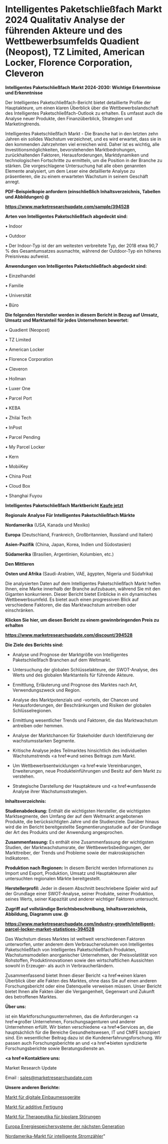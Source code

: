 # Intelligentes Paketschließfach Markt 2024 Qualitativ Analyse der führenden Akteure und des Wettbewerbsumfelds Quadient (Neopost), TZ Limited, American Locker, Florence Corporation, Cleveron

<strong>Intelligentes Paketschließfach Markt 2024-2030: Wichtige Erkenntnisse und Erkenntnisse</strong>

Der Intelligentes Paketschließfach-Bericht bietet detaillierte Profile der Hauptakteure, um einen klaren Überblick über die Wettbewerbslandschaft des Intelligentes Paketschließfach-Outlook zu erhalten. Es umfasst auch die Analyse neuer Produkte, den Finanzüberblick, Strategien und Marketingtrends.

Intelligentes Paketschließfach Markt - Die Branche hat in den letzten zehn Jahren ein solides Wachstum verzeichnet, und es wird erwartet, dass sie in den kommenden Jahrzehnten viel erreichen wird. Daher ist es wichtig, alle Investitionsmöglichkeiten, bevorstehenden Marktbedrohungen, zurückhaltenden Faktoren, Herausforderungen, Marktdynamiken und technologischen Fortschritte zu ermitteln, um die Position in der Branche zu stärken. Die vorgeschlagene Untersuchung hat alle oben genannten Elemente analysiert, um dem Leser eine detaillierte Analyse zu präsentieren, die zu einem erwarteten Wachstum in seinem Geschäft anregt.



<strong><b>PDF-Beispielkopie anfordern (einschließlich Inhaltsverzeichnis, Tabellen und Abbildungen) @ </b></strong>

<strong><a href=https://www.marketresearchupdate.com/sample/394528>

<strong>https://www.marketresearchupdate.com/sample/394528</u></a></strong></strong>



<strong>Arten von Intelligentes Paketschließfach abgedeckt sind:</strong>

• Indoor

• Outdoor

• Der Indoor-Typ ist der am weitesten verbreitete Typ, der 2018 etwa 90,7 % des Gesamtumsatzes ausmachte, während der Outdoor-Typ ein höheres Preisniveau aufweist.



<strong>Anwendungen von Intelligentes Paketschließfach abgedeckt sind:</strong>

• Einzelhandel

• Familie

• Universität

• Büro



<strong>Die folgenden Hersteller werden in diesem Bericht in Bezug auf Umsatz, Umsatz und Marktanteil für jedes Unternehmen bewertet:</strong>

• Quadient (Neopost)

• TZ Limited

• American Locker

• Florence Corporation

• Cleveron

• Hollman

• Luxer One

• Parcel Port

• KEBA

• Zhilai Tech

• InPost

• Parcel Pending

• My Parcel Locker

• Kern

• MobiiKey

• China Post

• Cloud Box

• Shanghai Fuyou



<strong>Intelligentes Paketschließfach Marktbericht <a href=https://www.marketresearchupdate.com/buynow/394528>Kaufe jetzt</a></strong>



<strong>Regionale Analyse Für Intelligentes Paketschließfach Märkte</strong>



<strong>Nordamerika</strong> (USA, Kanada und Mexiko)



<strong>Europa</strong> (Deutschland, Frankreich, Großbritannien, Russland und Italien)



<strong>Asien-Pazifik</strong> (China, Japan, Korea, Indien und Südostasien)



<strong>Südamerika</strong> (Brasilien, Argentinien, Kolumbien, etc.)



<strong>Den Mittleren</strong> 

<strong>Osten und Afrika</strong> (Saudi-Arabien, VAE, ägypten, Nigeria und Südafrika)

Die analysierten Daten auf dem Intelligentes Paketschließfach Markt helfen Ihnen, eine Marke innerhalb der Branche aufzubauen, während Sie mit den Giganten konkurrieren. Dieser Bericht bietet Einblicke in ein dynamisches Wettbewerbsumfeld. Es bietet auch einen progressiven Blick auf verschiedene Faktoren, die das Marktwachstum antreiben oder einschränken.



<strong>Klicken Sie hier, um diesen Bericht zu einem gewinnbringenden Preis zu erhalten
</strong>

<strong><a href=https://www.marketresearchupdate.com/discount/394528>https://www.marketresearchupdate.com/discount/394528</b></u></strong></a>



<strong>Die Ziele des Berichts sind:</strong>

- Analyse und Prognose der Marktgröße von Intelligentes Paketschließfach Branchen auf dem Weltmarkt.

- Untersuchung der globalen Schlüsselakteure, der SWOT-Analyse, des Werts und des globalen Marktanteils für führende Akteure.

- Ermittlung, Erläuterung und Prognose des Marktes nach Art, Verwendungszweck und Region.

- Analyse des Marktpotenzials und -vorteils, der Chancen und Herausforderungen, der Beschränkungen und Risiken der globalen Schlüsselregionen.

- Ermittlung wesentlicher Trends und Faktoren, die das Marktwachstum antreiben oder hemmen.

- Analyse der Marktchancen für Stakeholder durch Identifizierung der wachstumsstarken Segmente.

- Kritische Analyse jedes Teilmarktes hinsichtlich des individuellen Wachstumstrends <a href=>und</a> seines Beitrags zum Markt.

- Um Wettbewerbsentwicklungen <a href=>wie</a> Vereinbarungen, Erweiterungen, neue Produkteinführungen und Besitz auf dem Markt zu verstehen.

- Strategische Darstellung der Hauptakteure und <a href=>umfas</a>sende Analyse ihrer Wachstumsstrategien.



<strong>Inhaltsverzeichnis:</strong>



<strong>Studienabdeckung:</strong> Enthält die wichtigsten Hersteller, die wichtigsten Marktsegmente, den Umfang der auf dem Weltmarkt angebotenen Produkte, die berücksichtigten Jahre und die Studienziele. Darüber hinaus wird die im Bericht bereitgestellte Segmentierungsstudie auf der Grundlage der Art des Produkts und der Anwendung angesprochen.



<strong>Zusammenfassung:</strong> Es enthält eine Zusammenfassung der wichtigsten Studien, der Marktwachstumsrate, der Wettbewerbsbedingungen, der Markttreiber, der Trends und Probleme sowie der makroskopischen Indikatoren.



<strong>Produktion nach Regionen:</strong> In diesem Bericht werden Informationen zu Import und Export, Produktion, Umsatz und Hauptakteuren aller untersuchten regionalen Märkte bereitgestellt.



<strong>Herstellerprofil:</strong> Jeder in diesem Abschnitt beschriebene Spieler wird auf der Grundlage einer SWOT-Analyse, seiner Produkte, seiner Produktion, seines Werts, seiner Kapazität und anderer wichtiger Faktoren untersucht.



<strong><b>Zugriff auf vollständige Berichtsbeschreibung, Inhaltsverzeichnis, Abbildung, Diagramm usw. @ </b></strong>

<strong><a href=https://www.marketresearchupdate.com/industry-growth/intelligent-parcel-locker-market-statistices-394528>https://www.marketresearchupdate.com/industry-growth/intelligent-parcel-locker-market-statistices-394528</a></strong>

Das Wachstum dieses Marktes ist weltweit verschiedenen Faktoren unterworfen, unter anderem dem Verbrauchervolumen von Intelligentes Paketschließfach von Intelligentes Paketschließfach Produkten, Wachstumsmodellen anorganischer Unternehmen, der Preisvolatilität von Rohstoffen, Produktinnovationen sowie den wirtschaftlichen Aussichten sowohl in Erzeuger- als auch in Verbraucherländern.

Zusammenfassend bietet Ihnen dieser Bericht <a href=>einen</a> klaren Überblick über alle Fakten des Marktes, ohne dass Sie auf einen anderen Forschungsbericht oder eine Datenquelle verweisen müssen. Unser Bericht bietet Ihnen alle Fakten über die Vergangenheit, Gegenwart und Zukunft des betroffenen Marktes.



<strong>Über uns:</strong>

 ist ein Marktforschungsunternehmen, das die Anforderungen <a href=>großer</a> Unternehmen, Forschungsagenturen und anderer Unternehmen erfüllt. Wir bieten verschiedene <a href=>Services</a> an, die hauptsächlich für die Bereiche Gesundheitswesen, IT und CMFE konzipiert sind. Ein wesentlicher Beitrag dazu ist die Kundenerfahrungsforschung. Wir passen auch Forschungsberichte an und <a href=>bieten</a> syndizierte Forschungsberichte sowie Beratungsdienste an.



<strong><a href=>Kontaktiere uns:</a></strong>

Market Research Update

Email : sales@marketresearchupdate.com



<strong>Unsere anderen Berichte:</strong>

<a href=https://www.linkedin.com/pulse/digital-panel-meter-market-size-growth-set-surge-significantly>Markt für digitale Einbaumessgeräte</a>

<a href=https://www.linkedin.com/pulse/additive-manufacturing-market-analysis-segment-region>Markt für additive Fertigung</a>

<a href=https://www.linkedin.com/pulse/bipolar-disorder-therapeutics-market-analysis>Markt für Therapeutika für bipolare Störungen</a>

<a href=https://www.linkedin.com/pulse/europe-next-generation-energy-storage-systems>Europa Energiespeichersysteme der nächsten Generation</a>

<a href=https://www.linkedin.com/pulse/north-america-electric-smart-meters-market-2030-see-huge>Nordamerika-Markt für intelligente Stromzähler</a>"
